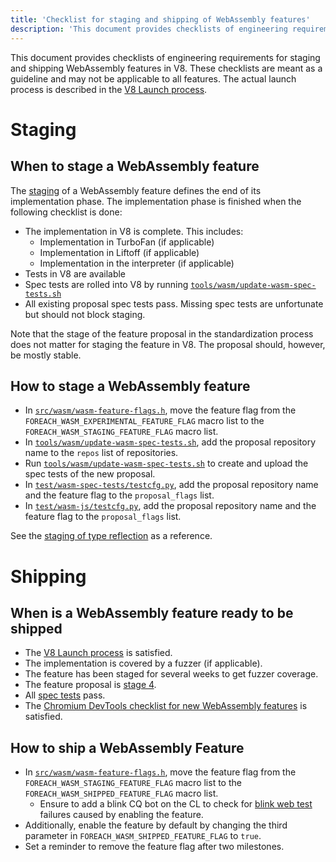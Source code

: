 ```yaml
---
title: 'Checklist for staging and shipping of WebAssembly features'
description: 'This document provides checklists of engineering requirements on when to stage and ship a WebAssembly feature in V8.'
---
```

This document provides checklists of engineering requirements for staging and shipping WebAssembly features in V8. These checklists are meant as a guideline and may not be applicable to all features. The actual launch process is described in the [V8 Launch process](https://v8.dev/docs/feature-launch-process).

# Staging

## When to stage a WebAssembly feature

The [staging](https://docs.google.com/document/d/1ZgyNx7iLtRByBtbYi1GssWGefXXciLeADZBR_FxG-hE) of a WebAssembly feature defines the end of its implementation phase. The implementation phase is finished when the following checklist is done:

- The implementation in V8 is complete. This includes:
    - Implementation in TurboFan (if applicable)
    - Implementation in Liftoff (if applicable)
    - Implementation in the interpreter (if applicable)
- Tests in V8 are available
- Spec tests are rolled into V8 by running [`tools/wasm/update-wasm-spec-tests.sh`](https://cs.chromium.org/chromium/src/v8/tools/wasm/update-wasm-spec-tests.sh)
- All existing proposal spec tests pass. Missing spec tests are unfortunate but should not block staging.

Note that the stage of the feature proposal in the standardization process does not matter for staging the feature in V8. The proposal should, however, be mostly stable.

## How to stage a WebAssembly feature

- In [`src/wasm/wasm-feature-flags.h`](https://cs.chromium.org/chromium/src/v8/src/wasm/wasm-feature-flags.h), move the feature flag from the `FOREACH_WASM_EXPERIMENTAL_FEATURE_FLAG` macro list to the `FOREACH_WASM_STAGING_FEATURE_FLAG` macro list.
- In [`tools/wasm/update-wasm-spec-tests.sh`](https://cs.chromium.org/chromium/src/v8/tools/wasm/update-wasm-spec-tests.sh), add the proposal repository name to the `repos` list of repositories.
- Run [`tools/wasm/update-wasm-spec-tests.sh`](https://cs.chromium.org/chromium/src/v8/tools/wasm/update-wasm-spec-tests.sh) to create and upload the spec tests of the new proposal.
- In [`test/wasm-spec-tests/testcfg.py`](https://cs.chromium.org/chromium/src/v8/test/wasm-spec-tests/testcfg.py), add the proposal repository name and the feature flag to the `proposal_flags` list.
- In [`test/wasm-js/testcfg.py`](https://cs.chromium.org/chromium/src/v8/test/wasm-js/testcfg.py), add the proposal repository name and the feature flag to the `proposal_flags` list.

See the [staging of type reflection](https://crrev.com/c/1771791) as a reference.

# Shipping

## When is a WebAssembly feature ready to be shipped

- The [V8 Launch process](https://v8.dev/docs/feature-launch-process) is satisfied.
- The implementation is covered by a fuzzer (if applicable).
- The feature has been staged for several weeks to get fuzzer coverage.
- The feature proposal is [stage 4](https://github.com/WebAssembly/proposals).
- All [spec tests](https://github.com/WebAssembly/spec/tree/master/test) pass.
- The [Chromium DevTools checklist for new WebAssembly features](https://docs.google.com/document/d/1WbL-fGuLbbNr5-n_nRGo_ILqZFnh5ZjRSUcDTT3yI8s/preview) is satisfied.

## How to ship a WebAssembly Feature

- In [`src/wasm/wasm-feature-flags.h`](https://source.chromium.org/chromium/chromium/src/+/master:v8/src/wasm/wasm-feature-flags.h), move the feature flag from the `FOREACH_WASM_STAGING_FEATURE_FLAG` macro list to the `FOREACH_WASM_SHIPPED_FEATURE_FLAG` macro list.
  - Ensure to add a blink CQ bot on the CL to check for [blink web test](https://v8.dev/docs/blink-layout-tests) failures caused by enabling the feature.
- Additionally, enable the feature by default by changing the third parameter in `FOREACH_WASM_SHIPPED_FEATURE_FLAG` to `true`.
- Set a reminder to remove the feature flag after two milestones.
